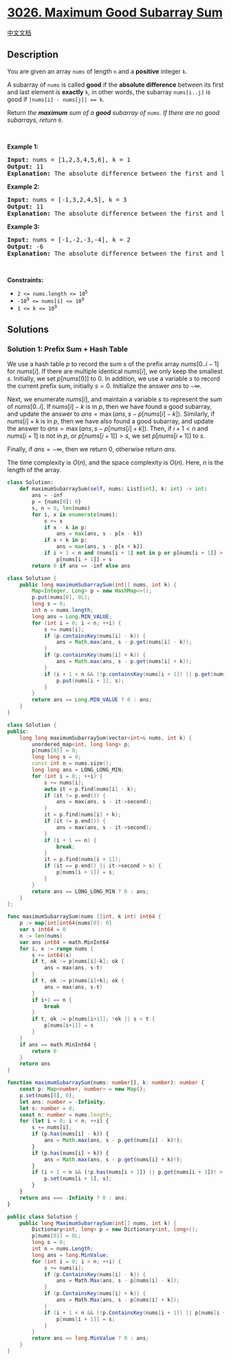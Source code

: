 # [3026. Maximum Good Subarray Sum](https://leetcode.com/problems/maximum-good-subarray-sum)

[中文文档](/solution/3000-3099/3026.Maximum%20Good%20Subarray%20Sum/README.md)

## Description

<p>You are given an array <code>nums</code> of length <code>n</code> and a <strong>positive</strong> integer <code>k</code>.</p>

<p>A <span data-keyword="subarray-nonempty">subarray</span> of <code>nums</code> is called <strong>good</strong> if the <strong>absolute difference</strong> between its first and last element is <strong>exactly</strong> <code>k</code>, in other words, the subarray <code>nums[i..j]</code> is good if <code>|nums[i] - nums[j]| == k</code>.</p>

<p>Return <em>the <strong>maximum</strong> sum of a <strong>good</strong> subarray of </em><code>nums</code>. <em>If there are no good subarrays</em><em>, return </em><code>0</code>.</p>

<p>&nbsp;</p>
<p><strong class="example">Example 1:</strong></p>

<pre>
<strong>Input:</strong> nums = [1,2,3,4,5,6], k = 1
<strong>Output:</strong> 11
<strong>Explanation:</strong> The absolute difference between the first and last element<!-- notionvc: 2a6d66c9-0149-4294-b267-8be9fe252de9 --> must be 1 for a good subarray. All the good subarrays are: [1,2], [2,3], [3,4], [4,5], and [5,6]. The maximum subarray sum is 11 for the subarray [5,6].
</pre>

<p><strong class="example">Example 2:</strong></p>

<pre>
<strong>Input:</strong> nums = [-1,3,2,4,5], k = 3
<strong>Output:</strong> 11
<strong>Explanation:</strong> The absolute difference between the first and last element<!-- notionvc: 2a6d66c9-0149-4294-b267-8be9fe252de9 --> must be 3 for a good subarray. All the good subarrays are: [-1,3,2], and [2,4,5]. The maximum subarray sum is 11 for the subarray [2,4,5].
</pre>

<p><strong class="example">Example 3:</strong></p>

<pre>
<strong>Input:</strong> nums = [-1,-2,-3,-4], k = 2
<strong>Output:</strong> -6
<strong>Explanation:</strong> The absolute difference between the first and last element<!-- notionvc: 2a6d66c9-0149-4294-b267-8be9fe252de9 --> must be 2 for a good subarray. All the good subarrays are: [-1,-2,-3], and [-2,-3,-4]. The maximum subarray sum is -6 for the subarray [-1,-2,-3].
</pre>

<p>&nbsp;</p>
<p><strong>Constraints:</strong></p>

<ul>
	<li><code>2 &lt;= nums.length &lt;= 10<sup>5</sup></code></li>
	<li><code>-10<sup>9</sup> &lt;= nums[i] &lt;= 10<sup>9</sup></code></li>
	<li><code>1 &lt;= k &lt;= 10<sup>9</sup></code></li>
</ul>

## Solutions

### Solution 1: Prefix Sum + Hash Table

We use a hash table $p$ to record the sum $s$ of the prefix array $nums[0..i-1]$ for $nums[i]$. If there are multiple identical $nums[i]$, we only keep the smallest $s$. Initially, we set $p[nums[0]]$ to $0$. In addition, we use a variable $s$ to record the current prefix sum, initially $s = 0$. Initialize the answer $ans$ to $-\infty$.

Next, we enumerate $nums[i]$, and maintain a variable $s$ to represent the sum of $nums[0..i]$. If $nums[i] - k$ is in $p$, then we have found a good subarray, and update the answer to $ans = \max(ans, s - p[nums[i] - k])$. Similarly, if $nums[i] + k$ is in $p$, then we have also found a good subarray, and update the answer to $ans = \max(ans, s - p[nums[i] + k])$. Then, if $i + 1 \lt n$ and $nums[i + 1]$ is not in $p$, or $p[nums[i + 1]] \gt s$, we set $p[nums[i + 1]]$ to $s$.

Finally, if $ans = -\infty$, then we return $0$, otherwise return $ans$.

The time complexity is $O(n)$, and the space complexity is $O(n)$. Here, $n$ is the length of the array.

<!-- tabs:start -->

```python
class Solution:
    def maximumSubarraySum(self, nums: List[int], k: int) -> int:
        ans = -inf
        p = {nums[0]: 0}
        s, n = 0, len(nums)
        for i, x in enumerate(nums):
            s += x
            if x - k in p:
                ans = max(ans, s - p[x - k])
            if x + k in p:
                ans = max(ans, s - p[x + k])
            if i + 1 < n and (nums[i + 1] not in p or p[nums[i + 1]] > s):
                p[nums[i + 1]] = s
        return 0 if ans == -inf else ans
```

```java
class Solution {
    public long maximumSubarraySum(int[] nums, int k) {
        Map<Integer, Long> p = new HashMap<>();
        p.put(nums[0], 0L);
        long s = 0;
        int n = nums.length;
        long ans = Long.MIN_VALUE;
        for (int i = 0; i < n; ++i) {
            s += nums[i];
            if (p.containsKey(nums[i] - k)) {
                ans = Math.max(ans, s - p.get(nums[i] - k));
            }
            if (p.containsKey(nums[i] + k)) {
                ans = Math.max(ans, s - p.get(nums[i] + k));
            }
            if (i + 1 < n && (!p.containsKey(nums[i + 1]) || p.get(nums[i + 1]) > s)) {
                p.put(nums[i + 1], s);
            }
        }
        return ans == Long.MIN_VALUE ? 0 : ans;
    }
}
```

```cpp
class Solution {
public:
    long long maximumSubarraySum(vector<int>& nums, int k) {
        unordered_map<int, long long> p;
        p[nums[0]] = 0;
        long long s = 0;
        const int n = nums.size();
        long long ans = LONG_LONG_MIN;
        for (int i = 0;; ++i) {
            s += nums[i];
            auto it = p.find(nums[i] - k);
            if (it != p.end()) {
                ans = max(ans, s - it->second);
            }
            it = p.find(nums[i] + k);
            if (it != p.end()) {
                ans = max(ans, s - it->second);
            }
            if (i + 1 == n) {
                break;
            }
            it = p.find(nums[i + 1]);
            if (it == p.end() || it->second > s) {
                p[nums[i + 1]] = s;
            }
        }
        return ans == LONG_LONG_MIN ? 0 : ans;
    }
};
```

```go
func maximumSubarraySum(nums []int, k int) int64 {
	p := map[int]int64{nums[0]: 0}
	var s int64 = 0
	n := len(nums)
	var ans int64 = math.MinInt64
	for i, x := range nums {
		s += int64(x)
		if t, ok := p[nums[i]-k]; ok {
			ans = max(ans, s-t)
		}
		if t, ok := p[nums[i]+k]; ok {
			ans = max(ans, s-t)
		}
		if i+1 == n {
			break
		}
		if t, ok := p[nums[i+1]]; !ok || s < t {
			p[nums[i+1]] = s
		}
	}
	if ans == math.MinInt64 {
		return 0
	}
	return ans
}
```

```ts
function maximumSubarraySum(nums: number[], k: number): number {
    const p: Map<number, number> = new Map();
    p.set(nums[0], 0);
    let ans: number = -Infinity;
    let s: number = 0;
    const n: number = nums.length;
    for (let i = 0; i < n; ++i) {
        s += nums[i];
        if (p.has(nums[i] - k)) {
            ans = Math.max(ans, s - p.get(nums[i] - k)!);
        }
        if (p.has(nums[i] + k)) {
            ans = Math.max(ans, s - p.get(nums[i] + k)!);
        }
        if (i + 1 < n && (!p.has(nums[i + 1]) || p.get(nums[i + 1])! > s)) {
            p.set(nums[i + 1], s);
        }
    }
    return ans === -Infinity ? 0 : ans;
}
```

```cs
public class Solution {
    public long MaximumSubarraySum(int[] nums, int k) {
        Dictionary<int, long> p = new Dictionary<int, long>();
        p[nums[0]] = 0L;
        long s = 0;
        int n = nums.Length;
        long ans = long.MinValue;
        for (int i = 0; i < n; ++i) {
            s += nums[i];
            if (p.ContainsKey(nums[i] - k)) {
                ans = Math.Max(ans, s - p[nums[i] - k]);
            }
            if (p.ContainsKey(nums[i] + k)) {
                ans = Math.Max(ans, s - p[nums[i] + k]);
            }
            if (i + 1 < n && (!p.ContainsKey(nums[i + 1]) || p[nums[i + 1]] > s)) {
                p[nums[i + 1]] = s;
            }
        }
        return ans == long.MinValue ? 0 : ans;
    }
}
```

<!-- tabs:end -->

<!-- end -->
